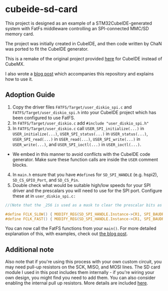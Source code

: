 # cubeide-sd-card

This project is designed as an example of a STM32CubeIDE-generated system with FatFs middleware controlling
an SPI-connected MMC/SD memory card.

The project was initially created in CubeIDE, and then code written by ChaN was ported to fit the CubeIDE generator.

This is a remake of the original project provided [here](https://github.com/kiwih/cubemx-mmc-sd-card) for CubeIDE instead of CubeMX.

I also wrote a [blog post](https://01001000.xyz/2020-08-09-Tutorial-STM32CubeIDE-SD-card/) which accompanies this repository and explains how to use it.

## Adoption Guide

1. Copy the driver files `FATFS/Target/user_diskio_spi.c` and `FATFS/Target/user_diskio_spi.h` into your CubeIDE project which has been configured to use FatFS.
2. In `FATFS/Target/user_diskio.c` add `#include "user_diskio_spi.h"`
3. In `FATFS/Target/user_diskio.c` call `USER_SPI_initialize(...)` in `USER_initialize(...)`, `USER_SPI_status(...)` in `USER_status(...)`, `USER_SPI_read(...)` in `USER_read(...)`, `USER_SPI_write(...)` in `USER_write(...)`, and `USER_SPI_ioctl(...)` in `USER_ioctl(...)`.
  - We embed in this manner to avoid conflicts with the CubeIDE code generator. Make sure these function calls are inside the `USER` comment blocks.
4. In `main.h` ensure that you have `#define`s for `SD_SPI_HANDLE` (e.g. hspi2), `SD_CS_GPIO_Port`, and `SD_CS_Pin`.
5. Double check what would be suitable high/low speeds for your SPI driver and the prescalars you will need to use for the SPI port. Configure these at in `user_diskio_spi.c:`
```c
//(Note that the _256 is used as a mask to clear the prescalar bits as it provides binary 111 in the correct position)

#define FCLK_SLOW() { MODIFY_REG(SD_SPI_HANDLE.Instance->CR1, SPI_BAUDRATEPRESCALER_256, SPI_BAUDRATEPRESCALER_128); }	/* Set SCLK = slow, approx 280 KBits/s*/
#define FCLK_FAST() { MODIFY_REG(SD_SPI_HANDLE.Instance->CR1, SPI_BAUDRATEPRESCALER_256, SPI_BAUDRATEPRESCALER_8); }	/* Set SCLK = fast, approx 4.5 MBits/s */

```


You can now call the FatFS functions from your `main()`. For more detailed explanation of this, with examples, check out [the blog post](https://01001000.xyz/2020-08-09-Tutorial-STM32CubeIDE-SD-card/).

## Additional note

Also note that if you're using this process with your own custom circuit, you may need pull-up resistors on the SCK, MISO, and MOSI lines. The SD card module I used in this post includes them internally - if you're wiring your own design, you might find you need to add them. You can also consider enabling the internal pull up resistors. More details are included [here](https://github.com/kiwih/cubeide-sd-card/issues/2).
